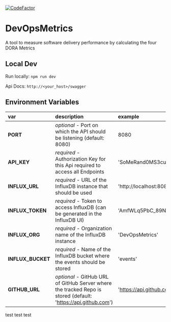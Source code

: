 [![CodeFactor](https://www.codefactor.io/repository/github/justus-e/devopsmetrics/badge)](https://www.codefactor.io/repository/github/justus-e/devopsmetrics)
# DevOpsMetrics

A tool to measure software delivery performance by calculating the four DORA Metrics

## Local Dev

Run locally: `npm run dev`

Api Docs: `http://<your_host>/swagger`

## Environment Variables

| var               | description                                                                                                   | example                   |
|:------------------|:--------------------------------------------------------------------------------------------------------------|:--------------------------|
| **PORT**          | _optional_ - Port on which the API should be listening (default: 8080)                                        | 8080                      |
| **API_KEY**       | _required_ - Authorization Key for this Api required to access all Endpoints                                  | 'SoMeRand0MS3curE5trinG'  |
| **INFLUX_URL**    | _required_ - URL of the InfluxDB instance that should be used                                                 | 'http://localhost:8086'   |
| **INFLUX_TOKEN**  | _required_ - Token to access InfluxDB (can be generated in the InfluxDB UI)                                   | 'AmfWLq5PbC_89NkpO\[...]' |
| **INFLUX_ORG**    | _required_ - Organization name of the InfluxDB instance                                                       | 'DevOpsMetrics'           |
| **INFLUX_BUCKET** | _required_ - Name of the InfluxDB bucket where the events should be stored                                    | 'events'                  |
| **GITHUB_URL**    | _optional_ - GitHub URL of GitHub Server where the tracked Repo is stored (default: 'https://api.github.com') | 'https://api.github.com'  |

test test test
